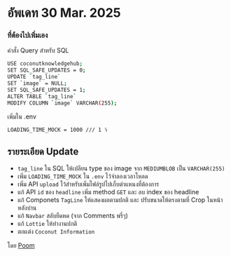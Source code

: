 # อัพเดท 30 Mar. 2025
### ที่ต้องไปเพิ่มเอง 
คำสั่ง Query สำหรับ SQL
```bash
USE coconutknowledgehub;
SET SQL_SAFE_UPDATES = 0;
UPDATE `tag_line`
SET `image` = NULL;
SET SQL_SAFE_UPDATES = 1;
ALTER TABLE `tag_line`
MODIFY COLUMN `image` VARCHAR(255);

```

เพิ่มใน .env
```bash
LOADING_TIME_MOCK = 1000 /// 1 วิ
```
## รายระเอียด Update
- ```tag_line``` ใน SQL ให้เปลียน type ชอง image จาก ```MEDIUMBLOB``` เป็น ```VARCHAR(255)```
- เพิ่ม ```LOADING_TIME_MOCK``` ใน ```.env``` ไว้จำลองเวลาโหลด 
- เพิ่ม API ```upload``` ไว้สำหรับเพิ่มไฟล์รูปไปเก็บตำแหนงที่ต้องการ
- แก้ API ```id``` ของ ```headline``` เพิ่ม method ```GET``` และ ลบ index ของ headline
- แก้ Componets ```TagLine``` ให้แสดงผลตามปกติ และ ปรับขนาดให้ตรงตามที่ Crop ในหน้าหลังบ่าน
- แก้ ```Navbar``` สลับยืดหด (จาก Comments พรี่ๆ)
- แก้ ```Lottie``` ให้ทำงานปกติ
- ตกแต่ง ```Coconut Information```

โดย [Poom](https://github.com/WasitpolKuekkong)